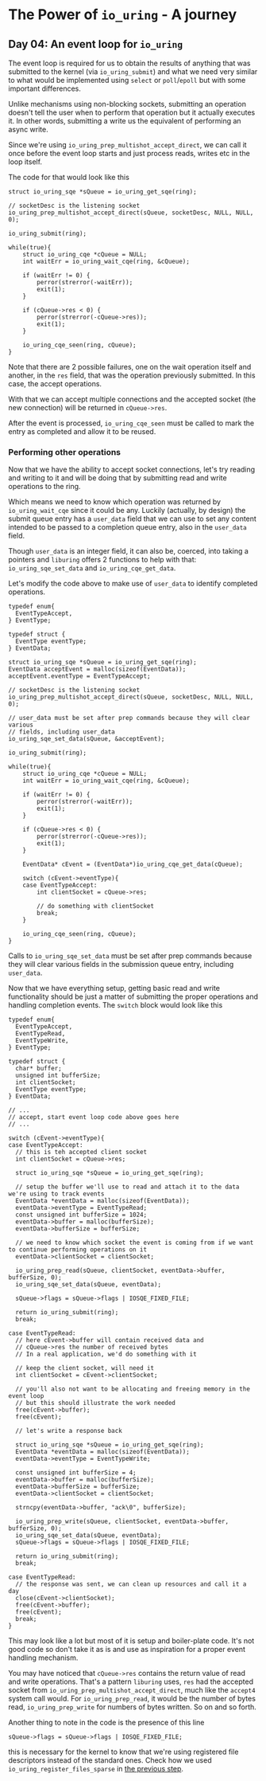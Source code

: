 # The Power of `io_uring` - A journey

## Day 04: An event loop for `io_uring`

The event loop is required for us to obtain the results of anything that was submitted to the kernel (via `io_uring_submit`) and what we need very similar to what would be implemented using `select` or `poll`/`epoll` but with some important differences.

Unlike mechanisms using non-blocking sockets, submitting an operation doesn't tell the user when to perform that operation but it actually executes it. In other words, submitting a write us the equivalent of performing an async write.

Since we're using `io_uring_prep_multishot_accept_direct`, we can call it once before the event loop starts and just process reads, writes etc in the loop itself.

The code for that would look like this

```
struct io_uring_sqe *sQueue = io_uring_get_sqe(ring);

// socketDesc is the listening socket
io_uring_prep_multishot_accept_direct(sQueue, socketDesc, NULL, NULL, 0);

io_uring_submit(ring);

while(true){
    struct io_uring_cqe *cQueue = NULL;
    int waitErr = io_uring_wait_cqe(ring, &cQueue);

    if (waitErr != 0) {
        perror(strerror(-waitErr));
        exit(1);
    }

    if (cQueue->res < 0) {
        perror(strerror(-cQueue->res));
        exit(1);
    }

    io_uring_cqe_seen(ring, cQueue);
}
```
Note that there are 2 possible failures, one on the wait operation itself and another, in the `res` field, that was the operation previously submitted. In this case, the accept operations.

With that we can accept multiple connections and the accepted socket (the new connection) will be returned in `cQueue->res`.

After the event is processed, `io_uring_cqe_seen` must be called to mark the entry as completed and allow it to be reused.

### Performing other operations

Now that we have the ability to accept socket connections, let's try reading and writing to it and will be doing that by submitting read and write operations to the ring.

Which means we need to know which operation was returned by `io_uring_wait_cqe` since it could be any.
Luckily (actually, by design) the submit queue entry has a `user_data` field that we can use to set any content intended to be passed to a completion queue entry, also in the `user_data` field.

Though `user_data` is an integer field, it can also be, coerced, into taking a pointers and `liburing` offers 2 functions to help with that: `io_uring_sqe_set_data` and `io_uring_cqe_get_data`.

Let's modify the code above to make use of `user_data` to identify completed operations.

```
typedef enum{
  EventTypeAccept,
} EventType;

typedef struct {
  EventType eventType;
} EventData;

struct io_uring_sqe *sQueue = io_uring_get_sqe(ring);
EventData acceptEvent = malloc(sizeof(EventData));
acceptEvent.eventType = EventTypeAccept;

// socketDesc is the listening socket
io_uring_prep_multishot_accept_direct(sQueue, socketDesc, NULL, NULL, 0);

// user_data must be set after prep commands because they will clear various
// fields, including user_data
io_uring_sqe_set_data(sQueue, &acceptEvent);

io_uring_submit(ring);

while(true){
    struct io_uring_cqe *cQueue = NULL;
    int waitErr = io_uring_wait_cqe(ring, &cQueue);

    if (waitErr != 0) {
        perror(strerror(-waitErr));
        exit(1);
    }

    if (cQueue->res < 0) {
        perror(strerror(-cQueue->res));
        exit(1);
    }

    EventData* cEvent = (EventData*)io_uring_cqe_get_data(cQueue);

    switch (cEvent->eventType){
    case EventTypeAccept:
        int clientSocket = cQueue->res;

        // do something with clientSocket
        break;
    }

    io_uring_cqe_seen(ring, cQueue);
}
```

Calls to `io_uring_sqe_set_data` must be set after prep commands because they will clear various fields in the submission queue entry, including `user_data`.


Now that we have everything setup, getting basic read and write functionality should be just a matter of submitting the proper operations and handling completion events. The `switch` block would look like this


```
typedef enum{
  EventTypeAccept,
  EventTypeRead,
  EventTypeWrite,
} EventType;

typedef struct {
  char* buffer;
  unsigned int bufferSize;
  int clientSocket;
  EventType eventType;
} EventData;

// ...
// accept, start event loop code above goes here
// ...

switch (cEvent->eventType){
case EventTypeAccept:
  // this is teh accepted client socket
  int clientSocket = cQueue->res;

  struct io_uring_sqe *sQueue = io_uring_get_sqe(ring);

  // setup the buffer we'll use to read and attach it to the data we're using to track events
  EventData *eventData = malloc(sizeof(EventData));
  eventData->eventType = EventTypeRead;
  const unsigned int bufferSize = 1024;
  eventData->buffer = malloc(bufferSize);
  eventData->bufferSize = bufferSize;

  // we need to know which socket the event is coming from if we want to continue performing operations on it
  eventData->clientSocket = clientSocket;

  io_uring_prep_read(sQueue, clientSocket, eventData->buffer, bufferSize, 0);
  io_uring_sqe_set_data(sQueue, eventData);

  sQueue->flags = sQueue->flags | IOSQE_FIXED_FILE;

  return io_uring_submit(ring);
  break;

case EventTypeRead:
  // here cEvent->buffer will contain received data and
  // cQueue->res the number of received bytes
  // In a real application, we'd do something with it

  // keep the client socket, will need it
  int clientSocket = cEvent->clientSocket;

  // you'll also not want to be allocating and freeing memory in the event loop
  // but this should illustrate the work needed
  free(cEvent->buffer);
  free(cEvent);

  // let's write a response back

  struct io_uring_sqe *sQueue = io_uring_get_sqe(ring);
  EventData *eventData = malloc(sizeof(EventData));
  eventData->eventType = EventTypeWrite;

  const unsigned int bufferSize = 4;
  eventData->buffer = malloc(bufferSize);
  eventData->bufferSize = bufferSize;
  eventData->clientSocket = clientSocket;

  strncpy(eventData->buffer, "ack\0", bufferSize);

  io_uring_prep_write(sQueue, clientSocket, eventData->buffer, bufferSize, 0);
  io_uring_sqe_set_data(sQueue, eventData);
  sQueue->flags = sQueue->flags | IOSQE_FIXED_FILE;

  return io_uring_submit(ring);
  break;

case EventTypeRead:
  // the response was sent, we can clean up resources and call it a day
  close(cEvent->clientSocket);
  free(cEvent->buffer);
  free(cEvent);
  break;
}

```

This may look like a lot but most of it is setup and boiler-plate code. It's not good code so don't take it as is and use as inspiration for a proper event handling mechanism.

You may have noticed that `cQueue->res` contains the return value of read and write operations. That's a pattern `liburing` uses, `res` had the accepted socket from `io_uring_prep_multishot_accept_direct`, much like the `accept4` system call would. For `io_uring_prep_read`, it would be the number of bytes read, `io_uring_prep_write` for numbers of bytes written. So on and so forth.

Another thing to note in the code is the presence of this line

```
sQueue->flags = sQueue->flags | IOSQE_FIXED_FILE;
```

this is necessary for the kernel to know that we're using registered file descriptors instead of the standard ones. Check how we used `io_uring_register_files_sparse` in [the previous step](io_uring_journal_day03.md).
